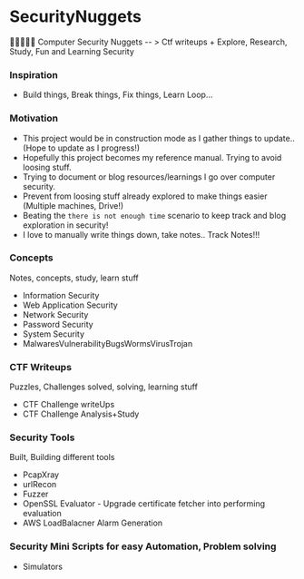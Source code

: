 # SecurityNuggets
:eyes::blue_book::pencil::thought_balloon::blue_book: Computer Security Nuggets -- > Ctf writeups + Explore, Research, Study, Fun and Learning Security

### Inspiration
* Build things, Break things, Fix things, Learn Loop...

### Motivation
* This project would be in construction mode as I gather things to update..(Hope to update as I progress!)
* Hopefully this project becomes my reference manual. Trying to avoid loosing stuff.
* Trying to document or blog resources/learnings I go over computer security.
* Prevent from loosing stuff already explored to make things easier (Multiple machines, Drive!)
* Beating the `there is not enough time` scenario to keep track and blog exploration in security!
* I love to manually write things down, take notes.. Track Notes!!!

### Concepts
Notes, concepts, study, learn stuff
* Information Security
* Web Application Security
* Network Security
* Password Security
* System Security
* MalwaresVulnerabilityBugsWormsVirusTrojan

### CTF Writeups
Puzzles, Challenges solved, solving, learning stuff
* CTF Challenge writeUps
* CTF Challenge Analysis+Study

### Security Tools
Built, Building different tools
* PcapXray
* urlRecon
* Fuzzer
* OpenSSL Evaluator - Upgrade certificate fetcher into performing evaluation
* AWS LoadBalacner Alarm Generation

### Security Mini Scripts for easy Automation, Problem solving
* Simulators
